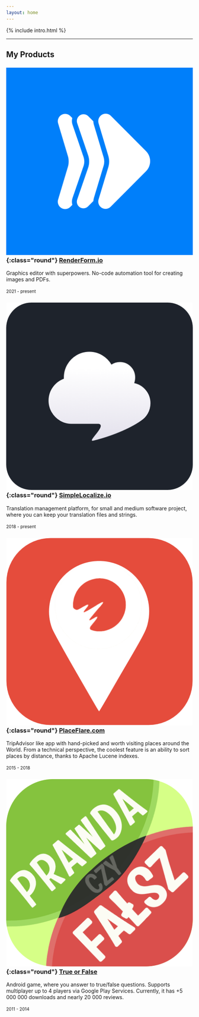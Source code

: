 ```yaml
---
layout: home
---
```


{% include intro.html %}

---

## My Products

### ![RenderForm](/assets/images/renderform-logo@512w.png){:class="round"} [RenderForm.io](https://RenderForm.io) 
Graphics editor with superpowers. No-code automation tool for creating images and PDFs.

<small class="text-muted">2021 - present</small>


### ![simplelocalize](/assets/images/simplelocalize-logo.png){:class="round"} [SimpleLocalize.io](https://simplelocalize.io)
Translation management platform, for small and medium software project, where you can keep your translation files and strings.

<small class="text-muted">2018 - present</small>

### ![placeflare](/assets/images/placeflare-logo.png){:class="round"} [PlaceFlare.com](https://placeflare.com)
TripAdvisor like app with hand-picked and worth visiting places around the World. From a technical perspective, the coolest feature is an ability to sort places by distance, thanks to Apache Lucene indexes.

<small class="text-muted">2015 - 2018</small>

### ![true-or-false](/assets/images/true-or-false-logo.png){:class="round"} [True or False](https://play.google.com/store/apps/details?id=pl.evelanblog.prawdaczyfalsz&hl=pl)
Android game, where you answer to true/false questions. Supports multiplayer up to 4 players via Google Play Services. Currently, it has +5 000 000 downloads and nearly 20 000 reviews.

<small class="text-muted">2011 - 2014</small>
